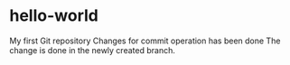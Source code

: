 # hello-world
My first Git repository
Changes for commit operation has been done
The change is done in the newly created branch.

